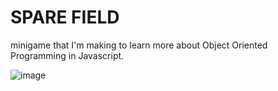 # SPARE FIELD
minigame that I'm making to learn more about Object Oriented Programming in Javascript.

![image](https://github.com/carmogui/click-farm-game/assets/77548448/39b22e54-918f-418d-b09f-8e856d504a10)

